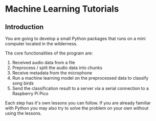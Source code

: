 # Machine Learning Tutorials

## Introduction

You are going to develop a small Python packages that runs on a mini computer located in the wilderness.

The core functionalities of the program are:
 
1. Received audio data from a file
2. Preprocess / split  the audio data into chunks
3. Receive metadata from the microphone
4. Run a machine learning model on the preprocessed data to classify song birds
5. Send the classification result to a server via a serial connection to a Raspberry Pi Pico

Each step has it's own lessons you can follow. If you are already familiar with Python you may also try to solve the problem on your own without using the lessons.